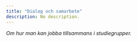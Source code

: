 ```yaml
---
title: "Dialog och samarbete" 
description: No description.
---
```


_Om hur man kan jobba tillsammans i studiegrupper._